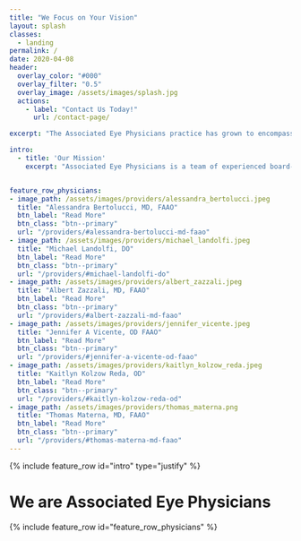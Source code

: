 ```yaml
---
title: "We Focus on Your Vision"
layout: splash
classes:
  - landing
permalink: /
date: 2020-04-08
header:
  overlay_color: "#000"
  overlay_filter: "0.5"
  overlay_image: /assets/images/splash.jpg
  actions:
    - label: "Contact Us Today!"
      url: /contact-page/

excerpt: "The Associated Eye Physicians practice has grown to encompass several offices, across New Jersey and New York City, maintaining the family-oriented ambiance that allows the team to work behind the scene to deliver personalized eye care."

intro: 
  - title: 'Our Mission'
    excerpt: "Associated Eye Physicians is a team of experienced board-certified ophthalmologists and optometrists dedicated to providing comprehensive and personalized eye care to patients of all ages. We use the latest laser technology and treatments to diagnose and provide the best possible care for eye diseases and vision correction. Our team committed to providing our patients with a warm, friendly, and professional experience."


feature_row_physicians:
- image_path: /assets/images/providers/alessandra_bertolucci.jpeg
  title: "Alessandra Bertolucci, MD, FAAO"
  btn_label: "Read More"
  btn_class: "btn--primary" 
  url: "/providers/#alessandra-bertolucci-md-faao"
- image_path: /assets/images/providers/michael_landolfi.jpeg
  title: "Michael Landolfi, DO"
  btn_label: "Read More"
  btn_class: "btn--primary" 
  url: "/providers/#michael-landolfi-do"
- image_path: /assets/images/providers/albert_zazzali.jpeg
  title: "Albert Zazzali, MD, FAAO"
  btn_label: "Read More"
  btn_class: "btn--primary" 
  url: "/providers/#albert-zazzali-md-faao"
- image_path: /assets/images/providers/jennifer_vicente.jpeg
  title: "Jennifer A Vicente, OD FAAO"
  btn_label: "Read More"
  btn_class: "btn--primary" 
  url: "/providers/#jennifer-a-vicente-od-faao"
- image_path: /assets/images/providers/kaitlyn_kolzow_reda.jpeg
  title: "Kaitlyn Kolzow Reda, OD"
  btn_label: "Read More"
  btn_class: "btn--primary" 
  url: "/providers/#kaitlyn-kolzow-reda-od"
- image_path: /assets/images/providers/thomas_materna.png
  title: "Thomas Materna, MD, FAAO"
  btn_label: "Read More"
  btn_class: "btn--primary" 
  url: "/providers/#thomas-materna-md-faao"
---
```


{% include feature_row id="intro" type="justify" %}

<div class="feature_row_physicians">
  <h1>We are Associated Eye Physicians</h1>
  {% include feature_row id="feature_row_physicians" %}
</div>